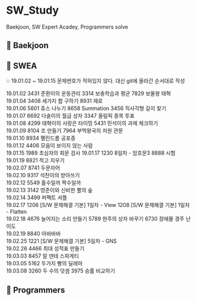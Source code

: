 # SW_Study
Baekjoon, SW Expert Acadey, Programmers solve

## :yellow_heart: Baekjoon


## :green_heart: SWEA
:bulb: 19.01.02 ~ 19.01.15 문제번호가 적혀있지 않다. 대신 git에 올라간 순서대로 작성  

19.01.02 3431 준환이의 운동관리 3314 보충학습과 평균 7829 보물왕 태혁  
19.01.04 3408 세가지 합 구하기 8931 제로  
19.01.06 5601 쥬스 나누기 8658 Summation 3456 직사각형 길이 찾기  
19.01.07 6692 다솔이의 월급 상자 3347 올림픽 종목 투표  
19.01.08 4299 태혁이의 사랑은 타이밍 5431 민석이의 과제 체크하기  
19.01.09 8104 조 만들기 7964 부먹왕국의 차원 관문  
19.01.10 8934 팰린드롬 공포증  
19.01.12 4406 모음이 보이지 않는 사람  
19.01.15 1989 초심자의 회문 검사
19.01.17 1230 8일차 - 암호문3 8888 시험  
19.01.19 8821 적고 지우기  
19.02.07 8741 두문자어  
19.02.10 9317 석찬이의 받아쓰기  
19.02.12 5549 홀수일까 짝수일까  
19.02.13 3142 영준이와 신비한 뿔의 숲  
19.02.14 3499 퍼펙트 셔플  
19.02.17 1206 [S/W 문제해결 기본] 1일차 - View 1208 [S/W 문제해결 기본] 1일차 - Flatten  
19.02.18 4676 늘어지는 소리 만들기 5789 현주의 상자 바꾸기 6730 장애물 경주 난이도  
19.02.19 8840 아바바바  
19.02.25 1221 [S/W 문제해결 기본] 5일차 - GNS  
19.02.26 4466 최대 성적표 만들기  
19.03.03 8457 알 덴테 스파게티  
19.03.05 5162 두가지 빵의 딜레마  
19.03.08 3260 두 수의 덧셈 3975 승률 비교하기  


## :purple_heart: Programmers
